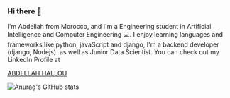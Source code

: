 ### Hi there 👋

I'm Abdellah from Morocco, and I'm a Engineering student in Artificial Intelligence and Computer Engineering 💻. I enjoy learning languages and frameworks like python, javaScript and django, I'm a backend developer (django, Nodejs). as well as Junior Data Scientist. You can check out my LinkedIn Profile at <div class="badge-base LI-profile-badge" data-locale="ar_AE" data-size="medium" data-theme="dark" data-type="VERTICAL" data-vanity="abdellah-hallou" data-version="v1"><a class="badge-base__link LI-simple-link" href="https://ma.linkedin.com/in/abdellah-hallou?trk=profile-badge">ABDELLAH HALLOU</a></div>

![Anurag's GitHub stats](https://github-readme-stats.vercel.app/api?username=ABDELLAH-Hallou&show_icons=true&theme=algolia&count_private=true&include_all_commits=true)
              

